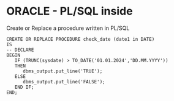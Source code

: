 # ORACLE - PL/SQL inside 

Create or Replace a procedure written in PL/SQL

```
CREATE OR REPLACE PROCEDURE check_date (date1 in DATE)
IS
-- DECLARE
BEGIN
   IF (TRUNC(sysdate) > TO_DATE('01.01.2024','DD.MM.YYYY')) 
   THEN
      dbms_output.put_line('TRUE');
   ELSE
      dbms_output.put_line('FALSE');
   END IF;
END;
```
